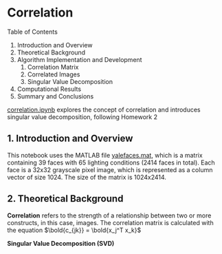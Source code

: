# <a name="correlation"></a>Correlation

Table of Contents
1. Introduction and Overview
2. Theoretical Background
3. Algorithm Implementation and Development 
    1. Correlation Matrix
    2. Correlated Images
    3. Singular Value Decomposition
4. Computational Results
5. Summary and Conclusions

[correlation.ipynb](https://github.com/marybun/machine_learning/blob/main/HW2/correlation.ipynb) explores the concept of correlation and introduces singular value decomposition, following Homework 2

## 1. Introduction and Overview

This notebook uses the MATLAB file [yalefaces.mat](https://github.com/marybun/machine_learning/blob/main/HW2/yalefaces.mat), which is a matrix containing 39 faces with 65 lighting conditions (2414 faces in total). Each face is a 32x32 grayscale pixel image, which is represented as a column vector of size 1024. The size of the matrix is 1024x2414.

## 2. Theoretical Background

**Correlation** refers to the strength of a relationship between two or more constructs, in this case, images. The correlation matrix is calculated with the equation $\bold{c_{jk}} = \bold{x_j^T x_k}$

**Singular Value Decomposition (SVD)**